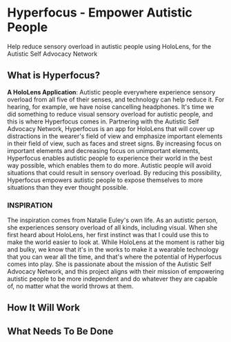 # Hyperfocus - Empower Autistic People
Help reduce sensory overload in autistic people using HoloLens, for the Autistic Self Advocacy Network

## What is Hyperfocus?
**A HoloLens Application**: Autistic people everywhere experience sensory overload from all five of their senses, and technology can help reduce it. For hearing, for example, we have noise cancelling headphones. It's time we did something to reduce visual sensory overload for autistic people, and this is where Hyperfocus comes in. Partnering with the Autistic Self Advocacy Network, Hyperfocus is an app for HoloLens that will cover up distractions in the wearer's field of view and emphasize important elements in their field of view, such as faces and street signs. By increasing focus on important elements and decreasing focus on unimportant elements, Hyperfocus enables autistic people to experience their world in the best way possible, which enables them to do more. Autistic people will avoid situations that could result in sensory overload. By reducing this possibility, Hyperfocus empowers autistic people to expose themselves to more situations than they ever thought possible. 

### INSPIRATION
The inspiration comes from Natalie Euley's own life. As an autistic person, she experiences sensory overload of all kinds, including visual. When she first heard about HoloLens, her first instinct was that I could use this to make the world easier to look at. While HoloLens at the moment is rather big and bulky, we know that it's in the works to make it a wearable technology that you can wear all the time, and that's where the potential of Hyperfocus comes into play. She is passionate about the mission of the Autistic Self Advocacy Network, and this project aligns with their mission of empowering autistic people to be more independent and do whatever they are capable of, no matter what the world throws at them. 


## How It Will Work


## What Needs To Be Done 